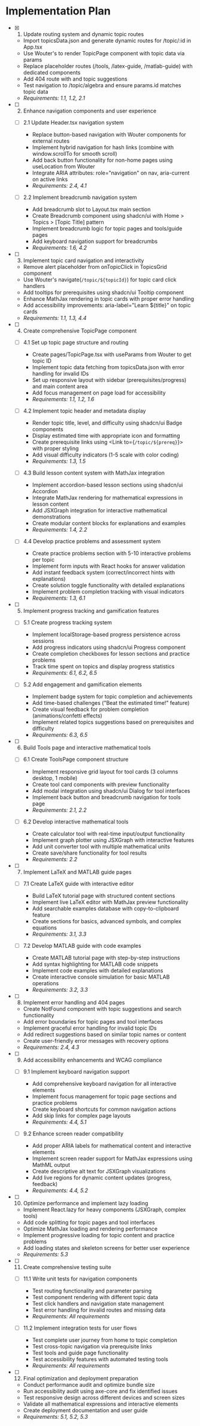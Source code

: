 # Implementation Plan

- [x] 1. Update routing system and dynamic topic routes

  - Import topicsData.json and generate dynamic routes for /topic/:id in App.tsx
  - Use Wouter's <Route path="/topic/:id"> to render TopicPage component with topic data via params
  - Replace placeholder routes (/tools, /latex-guide, /matlab-guide) with dedicated components
  - Add 404 route with <Route path="*" component={NotFound} /> and topic suggestions
  - Test navigation to /topic/algebra and ensure params.id matches topic data
  - _Requirements: 1.1, 1.2, 2.1_

- [ ] 2. Enhance navigation components and user experience

  - [ ] 2.1 Update Header.tsx navigation system

    - Replace button-based navigation with Wouter <Link> components for external routes
    - Implement hybrid navigation for hash links (combine with window.scrollTo for smooth scroll)
    - Add back button functionality for non-home pages using useLocation from Wouter
    - Integrate ARIA attributes: role="navigation" on nav, aria-current on active links
    - _Requirements: 2.4, 4.1_

  - [ ] 2.2 Implement breadcrumb navigation system
    - Add breadcrumb slot to Layout.tsx main section
    - Create Breadcrumb component using shadcn/ui with Home > Topics > [Topic Title] pattern
    - Implement breadcrumb logic for topic pages and tools/guide pages
    - Add keyboard navigation support for breadcrumbs
    - _Requirements: 1.6, 4.2_

- [ ] 3. Implement topic card navigation and interactivity

  - Remove alert placeholder from onTopicClick in TopicsGrid component
  - Use Wouter's navigate(`/topic/${topicId}`) for topic card click handlers
  - Add tooltips for prerequisites using shadcn/ui Tooltip component
  - Enhance MathJax rendering in topic cards with proper error handling
  - Add accessibility improvements: aria-label="Learn ${title}" on topic cards
  - _Requirements: 1.1, 1.3, 4.4_

- [ ] 4. Create comprehensive TopicPage component

  - [ ] 4.1 Set up topic page structure and routing

    - Create pages/TopicPage.tsx with useParams from Wouter to get topic ID
    - Implement topic data fetching from topicsData.json with error handling for invalid IDs
    - Set up responsive layout with sidebar (prerequisites/progress) and main content area
    - Add focus management on page load for accessibility
    - _Requirements: 1.1, 1.2, 1.6_

  - [ ] 4.2 Implement topic header and metadata display

    - Render topic title, level, and difficulty using shadcn/ui Badge components
    - Display estimated time with appropriate icon and formatting
    - Create prerequisite links using <Link to={`/topic/${prereq}`}> with proper styling
    - Add visual difficulty indicators (1-5 scale with color coding)
    - _Requirements: 1.3, 1.5_

  - [ ] 4.3 Build lesson content system with MathJax integration

    - Implement accordion-based lesson sections using shadcn/ui Accordion
    - Integrate MathJax rendering for mathematical expressions in lesson content
    - Add JSXGraph integration for interactive mathematical demonstrations
    - Create modular content blocks for explanations and examples
    - _Requirements: 1.4, 2.2_

  - [ ] 4.4 Develop practice problems and assessment system
    - Create practice problems section with 5-10 interactive problems per topic
    - Implement form inputs with React hooks for answer validation
    - Add instant feedback system (correct/incorrect hints with explanations)
    - Create solution toggle functionality with detailed explanations
    - Implement problem completion tracking with visual indicators
    - _Requirements: 1.3, 6.1_

- [ ] 5. Implement progress tracking and gamification features

  - [ ] 5.1 Create progress tracking system

    - Implement localStorage-based progress persistence across sessions
    - Add progress indicators using shadcn/ui Progress component
    - Create completion checkboxes for lesson sections and practice problems
    - Track time spent on topics and display progress statistics
    - _Requirements: 6.1, 6.2, 6.5_

  - [ ] 5.2 Add engagement and gamification elements
    - Implement badge system for topic completion and achievements
    - Add time-based challenges ("Beat the estimated time!" feature)
    - Create visual feedback for problem completion (animations/confetti effects)
    - Implement related topics suggestions based on prerequisites and difficulty
    - _Requirements: 6.3, 6.5_

- [ ] 6. Build Tools page and interactive mathematical tools

  - [ ] 6.1 Create ToolsPage component structure

    - Implement responsive grid layout for tool cards (3 columns desktop, 1 mobile)
    - Create tool card components with preview functionality
    - Add modal integration using shadcn/ui Dialog for tool interfaces
    - Implement back button and breadcrumb navigation for tools page
    - _Requirements: 2.1, 2.2_

  - [ ] 6.2 Develop interactive mathematical tools
    - Create calculator tool with real-time input/output functionality
    - Implement graph plotter using JSXGraph with interactive features
    - Add unit converter tool with multiple mathematical units
    - Create save/share functionality for tool results
    - _Requirements: 2.2_

- [ ] 7. Implement LaTeX and MATLAB guide pages

  - [ ] 7.1 Create LaTeX guide with interactive editor

    - Build LaTeX tutorial page with structured content sections
    - Implement live LaTeX editor with MathJax preview functionality
    - Add searchable examples database with copy-to-clipboard feature
    - Create sections for basics, advanced symbols, and complex equations
    - _Requirements: 3.1, 3.3_

  - [ ] 7.2 Develop MATLAB guide with code examples
    - Create MATLAB tutorial page with step-by-step instructions
    - Add syntax highlighting for MATLAB code snippets
    - Implement code examples with detailed explanations
    - Create interactive console simulation for basic MATLAB operations
    - _Requirements: 3.2, 3.3_

- [ ] 8. Implement error handling and 404 pages

  - Create NotFound component with topic suggestions and search functionality
  - Add error boundaries for topic pages and tool interfaces
  - Implement graceful error handling for invalid topic IDs
  - Add redirect suggestions based on similar topic names or content
  - Create user-friendly error messages with recovery options
  - _Requirements: 2.4, 4.3_

- [ ] 9. Add accessibility enhancements and WCAG compliance

  - [ ] 9.1 Implement keyboard navigation support

    - Add comprehensive keyboard navigation for all interactive elements
    - Implement focus management for topic page sections and practice problems
    - Create keyboard shortcuts for common navigation actions
    - Add skip links for complex page layouts
    - _Requirements: 4.4, 5.1_

  - [ ] 9.2 Enhance screen reader compatibility
    - Add proper ARIA labels for mathematical content and interactive elements
    - Implement screen reader support for MathJax expressions using MathML output
    - Create descriptive alt text for JSXGraph visualizations
    - Add live regions for dynamic content updates (progress, feedback)
    - _Requirements: 4.4, 5.2_

- [ ] 10. Optimize performance and implement lazy loading

  - Implement React.lazy for heavy components (JSXGraph, complex tools)
  - Add code splitting for topic pages and tool interfaces
  - Optimize MathJax loading and rendering performance
  - Implement progressive loading for topic content and practice problems
  - Add loading states and skeleton screens for better user experience
  - _Requirements: 5.3_

- [ ] 11. Create comprehensive testing suite

  - [ ] 11.1 Write unit tests for navigation components

    - Test routing functionality and parameter parsing
    - Test component rendering with different topic data
    - Test click handlers and navigation state management
    - Test error handling for invalid routes and missing data
    - _Requirements: All requirements_

  - [ ] 11.2 Implement integration tests for user flows
    - Test complete user journey from home to topic completion
    - Test cross-topic navigation via prerequisite links
    - Test tools and guide page functionality
    - Test accessibility features with automated testing tools
    - _Requirements: All requirements_

- [ ] 12. Final optimization and deployment preparation
  - Conduct performance audit and optimize bundle size
  - Run accessibility audit using axe-core and fix identified issues
  - Test responsive design across different devices and screen sizes
  - Validate all mathematical expressions and interactive elements
  - Create deployment documentation and user guide
  - _Requirements: 5.1, 5.2, 5.3_
